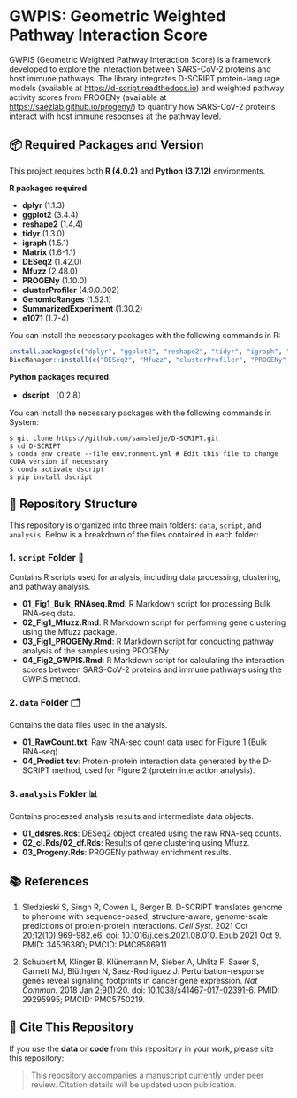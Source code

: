 # GWPIS: Geometric Weighted Pathway Interaction Score

GWPIS (Geometric Weighted Pathway Interaction Score) is a framework developed to explore the interaction between SARS-CoV-2 proteins and host immune pathways. The library integrates D-SCRIPT protein-language models (available at https://d-script.readthedocs.io) and weighted pathway activity scores from PROGENy (available at https://saezlab.github.io/progeny/) to quantify how SARS-CoV-2 proteins interact with host immune responses at the pathway level.

## 📦 Required Packages and Version

This project requires both **R (4.0.2)** and **Python (3.7.12)** environments.

**R packages required**:  
- **dplyr** (1.1.3)
- **ggplot2** (3.4.4)
- **reshape2** (1.4.4)
- **tidyr** (1.3.0)
- **igraph** (1.5.1)
- **Matrix** (1.6-1.1)
- **DESeq2** (1.42.0)
- **Mfuzz** (2.48.0)
- **PROGENy** (1.10.0)
- **clusterProfiler** (4.9.0.002)
- **GenomicRanges** (1.52.1)
- **SummarizedExperiment** (1.30.2)
- **e1071** (1.7-4)

You can install the necessary packages with the following commands in R:

```r
install.packages(c("dplyr", "ggplot2", "reshape2", "tidyr", "igraph", "Matrix", "e1071"))
BiocManager::install(c("DESeq2", "Mfuzz", "clusterProfiler", "PROGENy", "GenomicRanges", "SummarizedExperiment"))
```

**Python packages required**:  
- **dscript** （0.2.8）

You can install the necessary packages with the following commands in System:

```linux
$ git clone https://github.com/samsledje/D-SCRIPT.git
$ cd D-SCRIPT
$ conda env create --file environment.yml # Edit this file to change CUDA version if necessary
$ conda activate dscript
$ pip install dscript
```

## 📂 Repository Structure

This repository is organized into three main folders: `data`, `script`, and `analysis`. Below is a breakdown of the files contained in each folder:

### 1. `script` Folder 📝

Contains R scripts used for analysis, including data processing, clustering, and pathway analysis.

- **01_Fig1_Bulk_RNAseq.Rmd**: R Markdown script for processing Bulk RNA-seq data.
- **02_Fig1_Mfuzz.Rmd**: R Markdown script for performing gene clustering using the Mfuzz package.
- **03_Fig1_PROGENy.Rmd**: R Markdown script for conducting pathway analysis of the samples using PROGENy.
- **04_Fig2_GWPIS.Rmd**: R Markdown script for calculating the interaction scores between SARS-CoV-2 proteins and immune pathways using the GWPIS method.

### 2. `data` Folder 🗂️

Contains the data files used in the analysis.

- **01_RawCount.txt**: Raw RNA-seq count data used for Figure 1 (Bulk RNA-seq).
- **04_Predict.tsv**: Protein-protein interaction data generated by the D-SCRIPT method, used for Figure 2 (protein interaction analysis).

### 3. `analysis` Folder 📊

Contains processed analysis results and intermediate data objects.

- **01_ddsres.Rds**: DESeq2 object created using the raw RNA-seq counts.
- **02_cl.Rds/02_df.Rds**: Results of gene clustering using Mfuzz.
- **03_Progeny.Rds**: PROGENy pathway enrichment results.

## 📚 References

1. Sledzieski S, Singh R, Cowen L, Berger B. D-SCRIPT translates genome to phenome with sequence-based, structure-aware, genome-scale predictions of protein-protein interactions. *Cell Syst.* 2021 Oct 20;12(10):969-982.e6. doi: [10.1016/j.cels.2021.08.010](https://doi.org/10.1016/j.cels.2021.08.010). Epub 2021 Oct 9. PMID: 34536380; PMCID: PMC8586911.

2. Schubert M, Klinger B, Klünemann M, Sieber A, Uhlitz F, Sauer S, Garnett MJ, Blüthgen N, Saez-Rodriguez J. Perturbation-response genes reveal signaling footprints in cancer gene expression. *Nat Commun.* 2018 Jan 2;9(1):20. doi: [10.1038/s41467-017-02391-6](https://doi.org/10.1038/s41467-017-02391-6). PMID: 29295995; PMCID: PMC5750219.

## 🔗 Cite This Repository

If you use the **data** or **code** from this repository in your work, please cite this repository:

> This repository accompanies a manuscript currently under peer review. Citation details will be updated upon publication.


